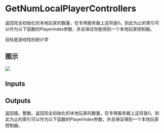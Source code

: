 # GetNumLocalPlayerControllers

返回完全初始化的本地玩家的数量，在专用服务器上这将是0。到此为止的索引可以作为以下函数的PlayerIndex参数，并且保证你能得到一个本地玩家控制器。

目标是游戏性的统计学

## 图示

![]($-20221218-19061289.png)

## Inputs

## Outputs

返回值。整数。返回完全初始化的本地玩家的数量，在专用服务器上这将是0。到此为止的索引可以作为以下函数的PlayerIndex参数，并且保证得到一个本地玩家控制器。
